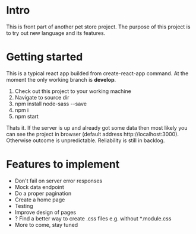 # Intro

This is front part of another pet store project. The purpose of this project is to try out new language and its features.

# Getting started

This is a typical react app builded from create-react-app command. At the moment the only working branch is **develop**.

1. Check out this project to your working machine
2. Navigate to source dir
3. npm install node-sass --save
4. npm i
5. npm start

Thats it. If the server is up and already got some data then most likely you can see the project in browser (default address http://localhost:3000). Otherwise outcome is unpredictable. Reliability is still in backlog.

# Features to implement

+ Don't fail on server error responses
+ Mock data endpoint
+ Do a proper pagination
+ Create a home page
+ Testing
+ Improve design of pages
+ ? Find a better way to create .css files e.g. without *.module.css
+ More to come, stay tuned 